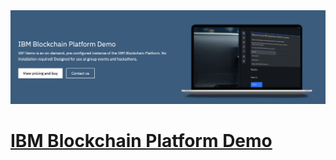 <img src="/img/ibpd.png">

# [IBM Blockchain Platform Demo](https://developer.ibm.com/openlabs/service-catalog)

          

